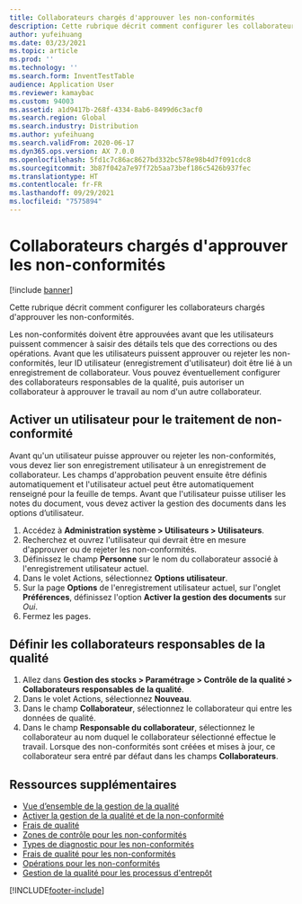 ```yaml
---
title: Collaborateurs chargés d'approuver les non-conformités
description: Cette rubrique décrit comment configurer les collaborateurs chargés d'approuver les non-conformités.
author: yufeihuang
ms.date: 03/23/2021
ms.topic: article
ms.prod: ''
ms.technology: ''
ms.search.form: InventTestTable
audience: Application User
ms.reviewer: kamaybac
ms.custom: 94003
ms.assetid: a1d9417b-268f-4334-8ab6-8499d6c3acf0
ms.search.region: Global
ms.search.industry: Distribution
ms.author: yufeihuang
ms.search.validFrom: 2020-06-17
ms.dyn365.ops.version: AX 7.0.0
ms.openlocfilehash: 5fd1c7c86ac8627bd332bc578e98b4d7f091cdc8
ms.sourcegitcommit: 3b87f042a7e97f72b5aa73bef186c5426b937fec
ms.translationtype: HT
ms.contentlocale: fr-FR
ms.lasthandoff: 09/29/2021
ms.locfileid: "7575894"
---
```

# <a name="workers-responsible-for-approving-nonconformances"></a>Collaborateurs chargés d'approuver les non-conformités

[!include [banner](../includes/banner.md)]

Cette rubrique décrit comment configurer les collaborateurs chargés d'approuver les non-conformités.

Les non-conformités doivent être approuvées avant que les utilisateurs puissent commencer à saisir des détails tels que des corrections ou des opérations. Avant que les utilisateurs puissent approuver ou rejeter les non-conformités, leur ID utilisateur (enregistrement d'utilisateur) doit être lié à un enregistrement de collaborateur. Vous pouvez éventuellement configurer des collaborateurs responsables de la qualité, puis autoriser un collaborateur à approuver le travail au nom d'un autre collaborateur.

## <a name="enable-a-user-for-nonconformance-processing"></a>Activer un utilisateur pour le traitement de non-conformité

Avant qu'un utilisateur puisse approuver ou rejeter les non-conformités, vous devez lier son enregistrement utilisateur à un enregistrement de collaborateur. Les champs d'approbation peuvent ensuite être définis automatiquement et l'utilisateur actuel peut être automatiquement renseigné pour la feuille de temps. Avant que l'utilisateur puisse utiliser les notes du document, vous devez activer la gestion des documents dans les options d’utilisateur.

1. Accédez à **Administration système \> Utilisateurs \> Utilisateurs**.
1. Recherchez et ouvrez l'utilisateur qui devrait être en mesure d'approuver ou de rejeter les non-conformités.
1. Définissez le champ **Personne** sur le nom du collaborateur associé à l'enregistrement utilisateur actuel.
1. Dans le volet Actions, sélectionnez **Options utilisateur**.
1. Sur la page **Options** de l'enregistrement utilisateur actuel, sur l'onglet **Préférences**, définissez l'option **Activer la gestion des documents** sur *Oui*.
1. Fermez les pages.

## <a name="define-workers-that-are-responsible-for-quality"></a>Définir les collaborateurs responsables de la qualité

1. Allez dans **Gestion des stocks \> Paramétrage \> Contrôle de la qualité \> Collaborateurs responsables de la qualité**.
2. Dans le volet Actions, sélectionnez **Nouveau**.
3. Dans le champ **Collaborateur**, sélectionnez le collaborateur qui entre les données de qualité.
4. Dans le champ **Responsable du collaborateur**, sélectionnez le collaborateur au nom duquel le collaborateur sélectionné effectue le travail. Lorsque des non-conformités sont créées et mises à jour, ce collaborateur sera entré par défaut dans les champs **Collaborateurs**.

## <a name="additional-resources"></a>Ressources supplémentaires

- [Vue d’ensemble de la gestion de la qualité](quality-management-processes.md)
- [Activer la gestion de la qualité et de la non-conformité](enable-quality-management.md)
- [Frais de qualité](quality-charges.md)
- [Zones de contrôle pour les non-conformités](quality-quarantine-zones.md)
- [Types de diagnostic pour les non-conformités](quality-diagnostic-types.md)
- [Frais de qualité pour les non-conformités](quality-charges.md)
- [Opérations pour les non-conformités](quality-operations.md)
- [Gestion de la qualité pour les processus d'entrepôt](quality-management-for-warehouses-processes.md)

[!INCLUDE[footer-include](../../includes/footer-banner.md)]
